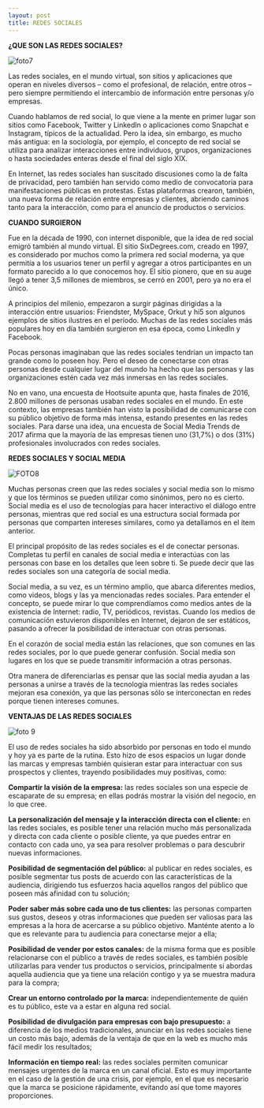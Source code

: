 ```yaml
---
layout: post
title: REDES SOCIALES
---
```

**¿QUE SON LAS REDES SOCIALES?**

![foto7](https://user-images.githubusercontent.com/69336097/90593395-6ba83900-e1ad-11ea-85d1-739bd81be242.jpg)

Las redes sociales, en el mundo virtual, son sitios y aplicaciones que operan en niveles diversos – como el profesional, de relación, entre otros – pero siempre permitiendo el intercambio de información entre personas y/o empresas.

Cuando hablamos de red social, lo que viene a la mente en primer lugar son sitios como Facebook, Twitter y LinkedIn o aplicaciones como Snapchat e Instagram, típicos de la actualidad. Pero la idea, sin embargo, es mucho más antigua: en la sociología, por ejemplo, el concepto de red social se utiliza para analizar interacciones entre individuos, grupos, organizaciones o hasta sociedades enteras desde el final del siglo XIX.

En Internet, las redes sociales han suscitado discusiones como la de falta de privacidad, pero también han servido como medio de convocatoria para manifestaciones públicas en protestas. Estas plataformas crearon, también, una nueva forma de relación entre empresas y clientes, abriendo caminos tanto para la interacción, como para el anuncio de productos o servicios.

**CUANDO SURGIERON**

Fue en la década de 1990, con internet disponible, que la idea de red social emigró también al mundo virtual. El sitio SixDegrees.com, creado en 1997, es considerado por muchos como la primera red social moderna, ya que permitía a los usuarios tener un perfil y agregar a otros participantes en un formato parecido a lo que conocemos hoy. El sitio pionero, que en su auge llegó a tener 3,5 millones de miembros, se cerró en 2001, pero ya no era el único.

A principios del milenio, empezaron a surgir páginas dirigidas a la interacción entre usuarios: Friendster, MySpace, Orkut y hi5 son algunos ejemplos de sitios ilustres en el período. Muchas de las redes sociales más populares hoy en día también surgieron en esa época, como LinkedIn y Facebook.

Pocas personas imaginaban que las redes sociales tendrían un impacto tan grande como lo poseen hoy. Pero el deseo de conectarse con otras personas desde cualquier lugar del mundo ha hecho que las personas y las organizaciones estén cada vez más inmersas en las redes sociales.

No en vano, una encuesta de Hootsuite apunta que, hasta finales de 2016, 2.800 millones de personas usaban redes sociales en el mundo. En este contexto, las empresas también han visto la posibilidad de comunicarse con su público objetivo de forma más intensa, estando presentes en las redes sociales. Para darse una idea, una encuesta de Social Media Trends de 2017 afirma que la mayoría de las empresas tienen uno (31,7%) o dos (31%) profesionales involucrados con redes sociales.

**REDES SOCIALES Y SOCIAL MEDIA**

![FOTO8](https://user-images.githubusercontent.com/69336097/90593607-f6893380-e1ad-11ea-9a1e-4393865425ff.jpg)

Muchas personas creen que las redes sociales y social media son lo mismo y que los términos se pueden utilizar como sinónimos, pero no es cierto. Social media es el uso de tecnologías para hacer interactivo el diálogo entre personas, mientras que red social es una estructura social formada por personas que comparten intereses similares, como ya detallamos en el ítem anterior.

El principal propósito de las redes sociales es el de conectar personas. Completas tu perfil en canales de social media e interactúas con las personas con base en los detalles que leen sobre ti. Se puede decir que las redes sociales son una categoría de social media.

Social media, a su vez, es un término amplio, que abarca diferentes medios, como videos, blogs y las ya mencionadas redes sociales. Para entender el concepto, se puede mirar lo que comprendíamos como medios antes de la existencia de Internet: radio, TV, periódicos, revistas. Cuando los medios de comunicación estuvieron disponibles en Internet, dejaron de ser estáticos, pasando a ofrecer la posibilidad de interactuar con otras personas.

En el corazón de social media están las relaciones, que son comunes en las redes sociales, por lo que puede generar confusión. Social media son lugares en los que se puede transmitir información a otras personas.

Otra manera de diferenciarlas es pensar que las social media ayudan a las personas a unirse a través de la tecnología mientras las redes sociales mejoran esa conexión, ya que las personas sólo se interconectan en redes porque tienen intereses comunes.

**VENTAJAS DE LAS REDES SOCIALES**

![foto 9](https://user-images.githubusercontent.com/69336097/90593825-921aa400-e1ae-11ea-9839-85f88f4ec267.jpg)

El uso de redes sociales ha sido absorbido por personas en todo el mundo y hoy ya es parte de la rutina. Esto hizo de esos espacios un lugar donde las marcas y empresas también quisieran estar para interactuar con sus prospectos y clientes, trayendo posibilidades muy positivas, como:

**Compartir la visión de la empresa:** las redes sociales son una especie de escaparate de su empresa; en ellas podrás mostrar la visión del negocio, en lo que cree.

**La personalización del mensaje y la interacción directa con el cliente:** en las redes sociales, es posible tener una relación mucho más personalizada y directa con cada cliente o posible cliente, ya que puedes entrar en contacto con cada uno, ya sea para resolver problemas o para descubrir nuevas informaciones.

**Posibilidad de segmentación del público:** al publicar en redes sociales, es posible segmentar tus posts de acuerdo con las características de la audiencia, dirigiendo tus esfuerzos hacia aquellos rangos del público que poseen más afinidad con tu solución;

**Poder saber más sobre cada uno de tus clientes:** las personas comparten sus gustos, deseos y otras informaciones que pueden ser valiosas para las empresas a la hora de acercarse a su público objetivo. Manténte atento a lo que es relevante para tu audiencia para conectarse mejor a ella;

**Posibilidad de vender por estos canales:** de la misma forma que es posible relacionarse con el público a través de redes sociales, es también posible utilizarlas para vender tus productos o servicios, principalmente si abordas aquella audiencia que ya tiene una relación contigo y ya se muestra madura para la compra;

**Crear un entorno controlado por la marca:** independientemente de quién es tu público, este va a estar en alguna red social.

**Posibilidad de divulgación para empresas con bajo presupuesto:** a diferencia de los medios tradicionales, anunciar en las redes sociales tiene un costo más bajo, además de la ventaja de que en la web es mucho más fácil medir los resultados;

**Información en tiempo real:** las redes sociales permiten comunicar mensajes urgentes de la marca en un canal oficial. Esto es muy importante en el caso de la gestión de una crisis, por ejemplo, en el que es necesario que la marca se posicione rápidamente, evitando así que tome mayores proporciones.



